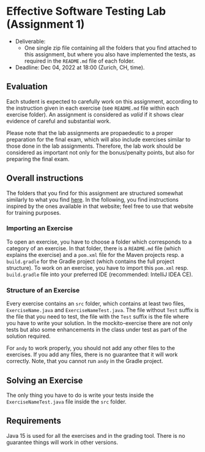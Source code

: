 # Effective Software Testing Lab (Assignment 1)

- Deliverable:
  - One single zip file containing all the folders that you find attached to
    this assignment, but where you also have implemented the tests, as required
    in the `README.md` file of each folder.
- Deadline: Dec 04, 2022 at 18:00 (Zurich, CH, time).


## Evaluation
Each student is expected to carefully work on this assignment, according to
the instruction given in each exercise (see `README.md` file within each
exercise folder). An assignment is considered as *valid* if it shows clear evidence of careful and substantial work.

Please note that the lab assignments are propaedeutic to a proper preparation
for the final exam, which will also include exercises similar to those done in
the lab assignments. Therefore, the lab work should be considered as important
not only for the bonus/penalty points, but also for preparing the final exam.


## Overall instructions
The folders that you find for this assignment are structured somewhat similarly
to what you find [here](https://github.com/cse1110/assignments). In the
following, you find instructions inspired by the ones available in that
website; feel free to use that website for training purposes.

### Importing an Exercise
To open an exercise, you have to choose a folder which corresponds to a
category of an exercise. In that folder, there is a `README.md` file (which explains
the exercise) and a `pom.xml` file for the Maven projects resp. a `build.gradle` for
the Gradle project (which contains the full project structure). To work on an exercise,
you have to import this `pom.xml` resp. `build.gradle` file into your preferred IDE
(recommended: IntelliJ IDEA CE).

### Structure of an Exercise
Every exercise contains an `src` folder, which contains at least two files,
`ExerciseName.java` and `ExerciseNameTest.java`. The file without `Test` suffix
is the file that you need to test, the file with the `Test` suffix is the file
where you have to write your solution. In the mockito-exercise there are not only
tests but also some enhancements in the class under test as part of the solution
required.

For `andy` to work properly, you should not add any other files to the
exercises. If you add any files, there is no guarantee that it will work
correctly. Note, that you cannot run `andy` in the Gradle project.

## Solving an Exercise
The only thing you have to do is write your tests inside the
`ExerciseNameTest.java` file inside the `src` folder.

## Requirements
Java 15 is used for all the exercises and in the grading tool. There is no
guarantee things will work in other versions.


